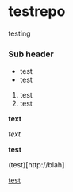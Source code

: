 # testrepo
testing


### Sub header

* test
* test

1. test
2. test

__text__

_text_

**test**

(test)[http://blah]

[test](http://blah)
